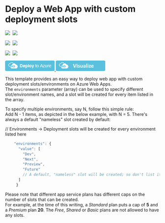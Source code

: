 # Deploy a Web App with custom deployment slots

<IMG SRC="https://azbotstorage.blob.core.windows.net/badges/101-webapp-custom-deployment-slots/PublicLastTestDate.svg" />&nbsp;
<IMG SRC="https://azbotstorage.blob.core.windows.net/badges/101-webapp-custom-deployment-slots/PublicDeployment.svg" />&nbsp;

<IMG SRC="https://azbotstorage.blob.core.windows.net/badges/101-webapp-custom-deployment-slots/FairfaxLastTestDate.svg" />&nbsp;
<IMG SRC="https://azbotstorage.blob.core.windows.net/badges/101-webapp-custom-deployment-slots/FairfaxDeployment.svg" />&nbsp;

<IMG SRC="https://azbotstorage.blob.core.windows.net/badges/101-webapp-custom-deployment-slots/BestPracticeResult.svg" />&nbsp;
<IMG SRC="https://azbotstorage.blob.core.windows.net/badges/101-webapp-custom-deployment-slots/CredScanResult.svg" />&nbsp;

<a href="https://portal.azure.com/#create/Microsoft.Template/uri/https%3A%2F%2Fraw.githubusercontent.com%2FAzure%2Fazure-quickstart-templates%2Fmaster%2F101-webapp-custom-deployment-slots%2Fazuredeploy.json" target="_blank">
  <img src="https://raw.githubusercontent.com/Azure/azure-quickstart-templates/master/1-CONTRIBUTION-GUIDE/images/deploytoazure.png"/>
</a>
<a href="http://armviz.io/#/?load=https%3A%2F%2Fraw.githubusercontent.com%2FAzure%2Fazure-quickstart-templates%2Fmaster%2F101-webapp-custom-deployment-slots%2Fazuredeploy.json" target="_blank">
  <img src="https://raw.githubusercontent.com/Azure/azure-quickstart-templates/master/1-CONTRIBUTION-GUIDE/images/visualizebutton.png"/>
</a>

This template provides an easy way to deploy web app with custom deployment slots/environments on Azure Web Apps.<br>
The `environments` parameter (array) can be used to specify different slot/environment names, and a slot will be created for every item listed in the array.

To specify multiple environments, say N, follow this simple rule:<br>
Add N - 1 items, as depicted in the below example, with N = 5. There's always a default "nameless" slot created by default:

// Environments -> Deployment slots will be created for every environment listed here

```javascript
    "environments": {
      "value": [
        "Dev",
        "Next",
        "Preview",
        "Future"
        // A default, "nameless" slot will be created; so don't list it here
      ]
     }
```

Please note that different app service plans has different caps on the number of slots that can be created.<br>
For example, at the time of this writing, a *Standard* plan puts a cap of **5** and a *Premium* plan **20**. The *Free*, *Shared* or *Basic* plans are not allowed to have any slots.
